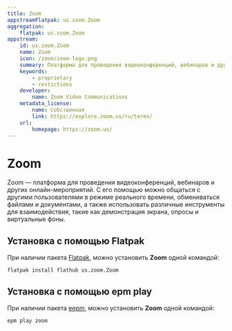 ```yaml
---
title: Zoom
appstreamFlatpak: us.zoom.Zoom
aggregation:
    flatpak: us.zoom.Zoom
appstream:
    id: us.zoom.Zoom
    name: Zoom
    icon: /zoom/zoom-logo.png
    summary: Платформа для проведения видеоконференций, вебинаров и других онлайн-мероприятий.
    keywords: 
        - proprietary
        - restictions
    developer: 
        name: Zoom Video Communications
    metadata_license: 
        name: Собственная
        link: https://explore.zoom.us/ru/terms/
    url: 
        homepage: https://zoom.us/
---
```


# Zoom

Zoom — платформа для проведения видеоконференций, вебинаров и других онлайн-мероприятий. С его помощью можно общаться с другими пользователями в режиме реального времени, обмениваться файлами и документами, а также использовать различные инструменты для взаимодействия, такие как демонстрация экрана, опросы и виртуальные фоны.

## Установка c помощью Flatpak <Badge type="danger" text="Неофициальная сборка" />

При наличии пакета [Flatpak](/flatpak), можно установить **Zoom** одной командой:

```shell
flatpak install flathub us.zoom.Zoom
```

<!--@include: ./parts/install/software-flatpak.md-->

## Установка c помощью epm play <Badge type="danger" text="Неофициальная сборка" />

При наличии пакета [eepm](/epm), можно установить **Zoom** одной командой:

```shell
epm play zoom
```